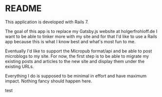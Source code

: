 # README

This application is developed with Rails 7.

The goal of this app is to replace my Gatsby.js website at holgerfrohloff.de
I want to be able to tinker more with my site and for that I'd like to use a Rails app because this is what I know best and what's most fun to me.

Eventually I'd like to support the Micropub format/api and be able to post microblogs to my site. For now, the first step is to be able to migrate my existing posts and articles to the new site and display them under the existing URLs.

Everything I do is supposed to be minimal in effort and have maximum impact. Nothing fancy should happen here.

test
